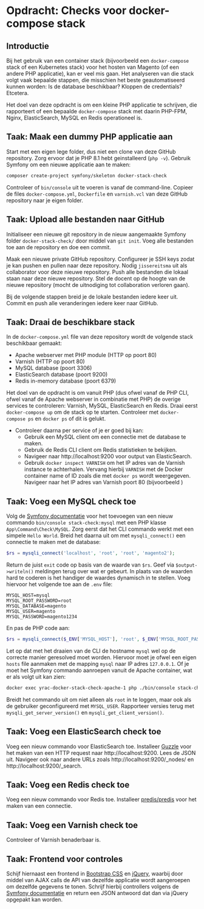 # Opdracht: Checks voor docker-compose stack

## Introductie
Bij het gebruik van een container stack (bijvoorbeeld een `docker-compose` stack of een Kubernetes stack) voor het hosten van Magento (of een andere PHP applicatie), kan er veel mis gaan. Het analyseren van die stack volgt vaak bepaalde stappen, die misschien het beste geautomatiseerd kunnen worden: Is de database beschikbaar? Kloppen de credentials? Etcetera.

Het doel van deze opdracht is om een kleine PHP applicatie te schrijven, die rapporteert of een bepaalde `docker-compose` stack met daarin PHP-FPM, Nginx, ElasticSearch, MySQL en Redis operationeel is.

## Taak: Maak een dummy PHP applicatie aan
Start met een eigen lege folder, dus niet een clone van deze GitHub repository. Zorg ervoor dat je PHP 8.1 hebt geinstalleerd (`php -v`). Gebruik Symfony om een nieuwe applicatie aan te maken:

```bash
composer create-project symfony/skeleton docker-stack-check
```

Controleer of `bin/console` uit te voeren is vanaf de command-line. Copieer de files `docker-compose.yml`, `Dockerfile` en `varnish.vcl` van deze GitHub repository naar je eigen folder.

## Taak: Upload alle bestanden naar GitHub
Initialiseer een nieuwe git repository in de nieuw aangemaakte Symfony folder `docker-stack-check/` door middel van `git init`. Voeg alle bestanden toe aan de repository en doe een commit.

Maak een nieuwe private GitHub repository. Configureer je SSH keys zodat je kan pushen en pullen naar deze repository. Nodig `jissereitsma` uit als collaborator voor deze nieuwe repository. Push alle bestanden die lokaal staan naar deze nieuwe repository. Stel de docent op de hoogte van de nieuwe repository (mocht de uitnodiging tot collaboration verloren gaan).

Bij de volgende stappen breid je de lokale bestanden iedere keer uit. Commit en push alle veranderingen iedere keer naar GitHub.

## Taak: Draai de beschikbare stack
In de `docker-compose.yml` file van deze repository wordt de volgende stack beschikbaar gemaakt:

- Apache webserver met PHP module (HTTP op poort 80)
- Varnish (HTTP op poort 80)
- MySQL database (poort 3306)
- ElasticSearch database (poort 9200)
- Redis in-memory database (poort 6379)

Het doel van de opdracht is om vanuit PHP (dus ofwel vanaf de PHP CLI, ofwel vanaf de Apache webserver in combinatie met PHP) de overige services te controleren: Varnish, MySQL, ElasticSearch en Redis. Draai eerst `docker-compose up` om de stack op te starten. Controleer met `docker-compose ps` en `docker ps` of dit is gelukt.

- Controleer daarna per service of je er goed bij kan:
    - Gebruik een MySQL client om een connectie met de database te maken.
    - Gebruik de Redis CLI client om Redis statistieken te bekijken.
    - Navigeer naar http://localhost:9200 voor output van ElasticSearch.
    - Gebruik `docker inspect VARNISH` om het IP adres van de Varnish instance te achterhalen. Vervang hierbij `VARNISH` met de Docker container name of ID zoals die met `docker ps` wordt weergegeven. Navigeer naar het IP adres van Varnish poort 80 (bijvoorbeeld )

## Taak: Voeg een MySQL check toe
Volg de [Symfony documentatie](https://symfony.com/doc/current/console.html#creating-a-command) voor het toevoegen van een nieuw commando `bin/console stack-check:mysql` met een PHP klasse `App\Command\Check\MySQL`. Zorg eerst dat het CLI commando werkt met een simpele `Hello World`. Breid het daarna uit om met `mysqli_connect()` een connectie te maken met de database:

```php
$rs = mysqli_connect('localhost', 'root', 'root', 'magento2');
```

Return de juist `exit` code op basis van de waarde van `$rs`. Geef via `$output->writeln()` meldingen terug over wat er gebeurt. In plaats van de waarden hard te coderen is het handiger de waardes dynamisch in te stellen. Voeg hiervoor het volgende toe aan de `.env` file:

```env
MYSQL_HOST=mysql
MYSQL_ROOT_PASSWORD=root
MYSQL_DATABASE=magento
MYSQL_USER=magento
MYSQL_PASSWORD=magento1234
```

En pas de PHP code aan:

```php
$rs = mysqli_connect($_ENV['MYSQL_HOST'], 'root', $_ENV['MYSQL_ROOT_PASSWORD'], $_ENV['MYSQL_DATABASE']);
```

Let op dat met het draaien van de CLI de hostname `mysql` wel op de correcte manier geresolved moet worden. Hiervoor moet je ofwel een eigen `hosts` file aanmaken met de mapping `mysql` naar IP adres `127.0.0.1`. Of je moet het Symfony commando aanroepen vanuit de Apache container, wat er als volgt uit kan zien:
```bash
docker exec yrac-docker-stack-check-apache-1 php ./bin/console stack-check:mysql
```

Breidt het commando uit om niet alleen als `root` in te loggen, maar ook als de gebruiker geconfigureerd met `MYSQL_USER`. Rapporteer versies terug met `mysqli_get_server_version()` en `mysqli_get_client_version()`.

## Taak: Voeg een ElasticSearch check toe
Voeg een nieuw commando voor ElasticSearch toe. Installeer [Guzzle](https://packagist.org/packages/guzzlehttp/guzzle) voor het maken van een HTTP request naar http://localhost:9200. Lees de JSON uit. Navigeer ook naar andere URLs zoals http://localhost:9200/_nodes/ en http://localhost:9200/_search. 

## Taak: Voeg een Redis check toe
Voeg een nieuw commando voor Redis toe. Installeer [predis/predis](https://packagist.org/packages/predis/predis) voor het maken van een connectie.

## Taak: Voeg een Varnish check toe
Controleer of Varnish benaderbaar is.

## Taak: Frontend voor controles
Schijf hiernaast een frontend in [Bootstrap CSS](https://getbootstrap.com/) en [jQuery](https://jquery.com/), waarbij door middel van AJAX calls de API van dezelfde applicatie wordt aangeroepen om dezelfde gegevens te tonen. Schrijf hierbij controllers volgens de [Symfony documentatie](https://symfony.com/doc/current/controller.html) en return een JSON antwoord dat dan via jQuery opgepakt kan worden.

